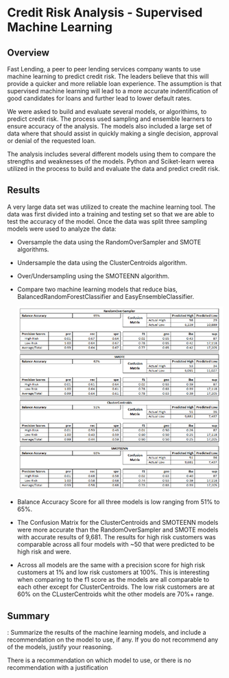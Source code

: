 # Credit Risk Analysis - Supervised Machine Learning

## Overview
 Fast Lending, a peer to peer lending services company wants to use machine learning to predict credit risk.  The leaders believe that this will provide a quicker and more reliable loan experience.  The assumption is that supervised machine learning will lead to a more accurate indentification of good candidates for loans and further lead to lower default rates.  
 
 We were asked to build and evaluate several models, or algorithims, to predict credit risk.  The process used sampling and ensemble learners to ensure accuracy of the analysis.  The models also included a large set of data where that should assist in quickly making a single decision, approval or denial of the requested loan.  
 
 The analysis includes several different models using them to compare the strengths and weaknesses of the models.  Python and Sciket-learn werea utilized in the process to build and evaluate the data and predict credit risk.  
 
## Results
A very large data set was utilized to create the machine learning tool.  The data was first divided into a training and testing set so that we are able to test the accuracy of the model.  Once the data was split three sampling models were used to analyze the data:
* Oversample the data using the RandomOverSampler and SMOTE algorithms.
* Undersample the data using the ClusterCentroids algorithm.
* Over/Undersampling using the SMOTEENN algorithm.
* Compare two machine learning models that reduce bias, BalancedRandomForestClassifier and EasyEnsembleClassifier.


  ![](Module-17-Challenge-Resources/Resources/model_outputs.PNG)

* Balance Accuracy Score  for all three models is low ranging from 51% to 65%.

* The Confusion Matrix for the ClusterCentroids and SMOTEENN models were more accurate than the RandomOverSampler and SMOTE models with accurate results of 9,681.  The results for high risk customers was comparable across all four models with ~50 that were predicted to be high risk and were.

* Across all models are the same with a precision score for high risk customers at 1% and low risk customers at 100%.  This is interesting when comparing to the f1 score as the models are all comparable to each other except for ClusterCentroids.  The low risk customers are at 60% on the CLusterCentroids whit the other models are 70%+ range.   

## Summary
: Summarize the results of the machine learning models, and include a recommendation on the model to use, if any. If you do not recommend any of the models, justify your reasoning.

There is a recommendation on which model to use, or there is no recommendation with a justification